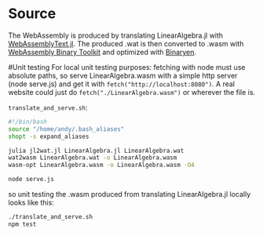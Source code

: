 # Source

The WebAssembly is produced by translating LinearAlgebra.jl with [WebAssemblyText.jl](https://github.com/Andersgee/WebAssemblyText.jl). The produced .wat is then converted to .wasm with [WebAssembly Binary Toolkit](https://github.com/WebAssembly/wabt) and optimized with [Binaryen](https://github.com/WebAssembly/binaryen).

#Unit testing
For local unit testing purposes: fetching with node must use absolute paths, so serve LinearAlgebra.wasm with a simple http server (node serve.js) and get it with `fetch("http://localhost:8080")`. A real website could just do `fetch("./LinearAlgebra.wasm")` or wherever the file is.

`translate_and_serve.sh`:

```bash
#!/bin/bash
source "/home/andy/.bash_aliases"
shopt -s expand_aliases

julia jl2wat.jl LinearAlgebra.jl LinearAlgebra.wat
wat2wasm LinearAlgebra.wat -o LinearAlgebra.wasm
wasm-opt LinearAlgebra.wasm -o LinearAlgebra.wasm -O4

node serve.js
```

so unit testing the .wasm produced from translating LinearAlgebra.jl locally looks like this:

```bash
./translate_and_serve.sh
npm test
```
